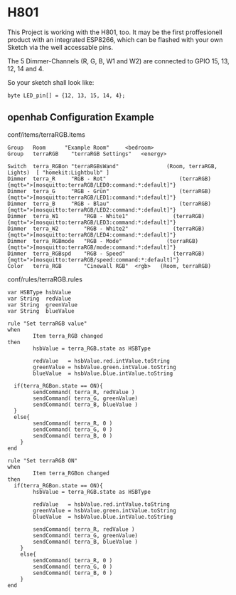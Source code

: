 # H801
This Project is working with the H801, too. It may be the first proffesionell product with an integrated ESP8266, which can be flashed with your own Sketch via the well accessable pins.

The 5 Dimmer-Channels (R, G, B, W1 and W2) are connected to GPIO 15, 13, 12, 14 and 4.

So your sketch shall look like:

    byte LED_pin[] = {12, 13, 15, 14, 4};

## openhab Configuration Example
conf/items/terraRGB.items

    Group	Room	  "Example Room"     <bedroom>
    Group	terraRGB	"terraRGB Settings"   <energy>

    Switch 	terra_RGBon	"terraRGBsWand"				  (Room, terraRGB, Lights)  [ "homekit:Lightbulb" ]
    Dimmer	terra_R		"RGB - Rot"					  	  (terraRGB)		{mqtt=">[mosquitto:terraRGB/LED0:command:*:default]"}
    Dimmer	terra_G		"RGB - Grün"				      (terraRGB)		{mqtt=">[mosquitto:terraRGB/LED1:command:*:default]"}
    Dimmer	terra_B		"RGB - Blau"				  	  (terraRGB)		{mqtt=">[mosquitto:terraRGB/LED2:command:*:default]"}
    Dimmer	terra_W1		"RGB - White1"			    (terraRGB)		{mqtt=">[mosquitto:terraRGB/LED3:command:*:default]"}
    Dimmer	terra_W2		"RGB - White2"			    (terraRGB)		{mqtt=">[mosquitto:terraRGB/LED4:command:*:default]"}
    Dimmer	terra_RGBmode	"RGB - Mode"		  	  (terraRGB)		{mqtt=">[mosquitto:terraRGB/mode:command:*:default]"}
    Dimmer	terra_RGBspd	"RGB - Speed"		  		(terraRGB)		{mqtt=">[mosquitto:terraRGB/speed:command:*:default]"}
    Color  	terra_RGB   	"Cinewall RGB"	<rgb>	(Room, terraRGB)

conf/rules/terraRGB.rules

    var HSBType hsbValue
    var String  redValue
    var String  greenValue
    var String  blueValue

    rule "Set terraRGB value"
    when
            Item terra_RGB changed
    then
            hsbValue = terra_RGB.state as HSBType

            redValue   = hsbValue.red.intValue.toString
            greenValue = hsbValue.green.intValue.toString
            blueValue  = hsbValue.blue.intValue.toString

      if(terra_RGBon.state == ON){
            sendCommand( terra_R, redValue )
            sendCommand( terra_G, greenValue)
            sendCommand( terra_B, blueValue )
      }
      else{
            sendCommand( terra_R, 0 )
            sendCommand( terra_G, 0 )
            sendCommand( terra_B, 0 )
        }
    end

    rule "Set terraRGB ON"
    when
            Item terra_RGBon changed
    then
      if(terra_RGBon.state == ON){
            hsbValue = terra_RGB.state as HSBType

            redValue   = hsbValue.red.intValue.toString
            greenValue = hsbValue.green.intValue.toString
            blueValue  = hsbValue.blue.intValue.toString

            sendCommand( terra_R, redValue )
            sendCommand( terra_G, greenValue)
            sendCommand( terra_B, blueValue )
        }
        else{
            sendCommand( terra_R, 0 )
            sendCommand( terra_G, 0 )
            sendCommand( terra_B, 0 )
        }
    end
